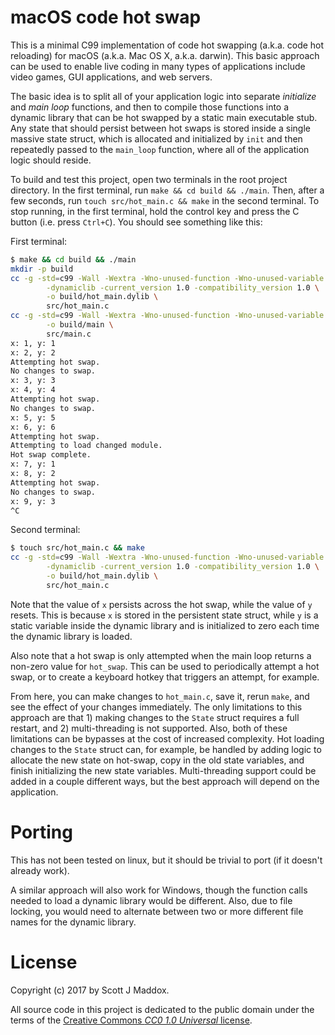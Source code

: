 # macOS code hot swap

This is a minimal C99 implementation of code hot swapping (a.k.a. code hot reloading) for macOS (a.k.a. Mac OS X, a.k.a. darwin). This basic approach can be used to enable live coding in many types of applications include video games, GUI applications, and web servers.

The basic idea is to split all of your application logic into separate *initialize* and *main loop* functions, and then to compile those functions into a dynamic library that can be hot swapped by a static main executable stub. Any state that should persist between hot swaps is stored inside a single massive state struct, which is allocated and initialized by `init` and then repeatedly passed to the `main_loop` function, where all of the application logic should reside.

To build and test this project, open two terminals in the root project directory. In the first terminal, run `make && cd build && ./main`. Then, after a few seconds, run `touch src/hot_main.c && make` in the second terminal. To stop running, in the first terminal, hold the control key and press the C button (i.e. press `Ctrl+C`). You should see something like this:

First terminal:

```sh
$ make && cd build && ./main
mkdir -p build
cc -g -std=c99 -Wall -Wextra -Wno-unused-function -Wno-unused-variable   \
		-dynamiclib -current_version 1.0 -compatibility_version 1.0 \
		-o build/hot_main.dylib \
		src/hot_main.c
cc -g -std=c99 -Wall -Wextra -Wno-unused-function -Wno-unused-variable   \
		-o build/main \
		src/main.c
x: 1, y: 1
x: 2, y: 2
Attempting hot swap.
No changes to swap.
x: 3, y: 3
x: 4, y: 4
Attempting hot swap.
No changes to swap.
x: 5, y: 5
x: 6, y: 6
Attempting hot swap.
Attempting to load changed module.
Hot swap complete.
x: 7, y: 1
x: 8, y: 2
Attempting hot swap.
No changes to swap.
x: 9, y: 3
^C
```

Second terminal:

```sh
$ touch src/hot_main.c && make
cc -g -std=c99 -Wall -Wextra -Wno-unused-function -Wno-unused-variable   \
		-dynamiclib -current_version 1.0 -compatibility_version 1.0 \
		-o build/hot_main.dylib \
		src/hot_main.c
```

Note that the value of `x` persists across the hot swap, while the value of `y` resets. This is because `x` is stored in the persistent state struct, while `y` is a static variable inside the dynamic library and is initialized to zero each time the dynamic library is loaded.

Also note that a hot swap is only attempted when the main loop returns a non-zero value for `hot_swap`. This can be used to periodically attempt a hot swap, or to create a keyboard hotkey that triggers an attempt, for example.

From here, you can make changes to `hot_main.c`, save it, rerun `make`, and see the effect of your changes immediately. The only limitations to this approach are that 1) making changes to the `State` struct requires a full restart, and 2) multi-threading is not supported. Also, both of these limitations can be bypasses at the cost of increased complexity. Hot loading changes to the `State` struct can, for example, be handled by adding logic to allocate the new state on hot-swap, copy in the old state variables, and finish initializing the new state variables. Multi-threading support could be added in a couple different ways, but the best approach will depend on the application.

# Porting

This has not been tested on linux, but it should be trivial to port (if it doesn't already work).

A similar approach will also work for Windows, though the function calls needed to load a dynamic library would be different. Also, due to file locking, you would need to alternate between two or more different file names for the dynamic library.

# License

Copyright (c) 2017 by Scott J Maddox.

All source code in this project is dedicated to the public domain under the terms of the [Creative Commons *CC0 1.0 Universal* license](https://creativecommons.org/publicdomain/zero/1.0/).
